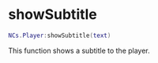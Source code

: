 # showSubtitle

```lua
NCs.Player:showSubtitle(text)
```

This function shows a subtitle to the player.